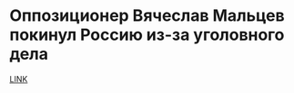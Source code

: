 # Оппозиционер Вячеслав Мальцев покинул Россию из-за уголовного дела



[LINK](https://varlamov.ru/2451344.html)